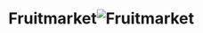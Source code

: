 # Fruitmarket![Fruitmarket](https://user-images.githubusercontent.com/50578549/210106899-13d14464-f42c-4418-aa37-4184c79757e4.png)
